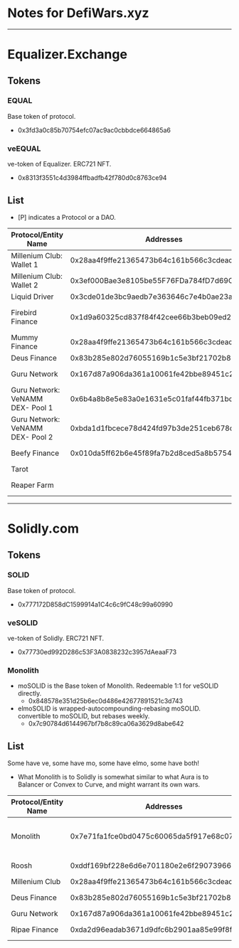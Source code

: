 # Notes for DefiWars.xyz

----

# Equalizer.Exchange
## Tokens
### EQUAL
Base token of protocol.
- 0x3fd3a0c85b70754efc07ac9ac0cbbdce664865a6

### veEQUAL
ve-token of Equalizer. ERC721 NFT.
- 0x8313f3551c4d3984ffbadfb42f780d0c8763ce94

## List
- [P] indicates a Protocol or a DAO.


Protocol/Entity Name | Addresses | Notes | veNFT IDs
---- | ---- | ---- | ----
Millenium Club: Wallet 1	|	0x28aa4f9ffe21365473b64c161b566c3cdead0108	|	[P] DAO			|	423
Millenium Club: Wallet 2	|	0x3ef000Bae3e8105be55F76FDa784fD7d69CFf30e	|	[P] DAO			|	787
Liquid Driver			|	0x3cde01de3bc9aedb7e363646c7e4b0ae23a81d6f	|	[P] DAO			|
Firebird Finance		|	0x1d9a60325cd837f84f42cee66b3beb09ed29a86b	|	[P] DAO			|	658, 1886, 1916
Mummy Finance			|	0x28aa4f9ffe21365473b64c161b566c3cdead0108	|	[P] DAO			|
Deus Finance			|	0x83b285e802d76055169b1c5e3bf21702b85b89cb	|	[P] DAO			|
Guru Network			|	0x167d87a906da361a10061fe42bbe89451c2ee584	|	[P] ftm.guru		|	8, 15, 2080
Guru Network: VeNAMM DEX- Pool 1|	0x6b4a8b8e5e83a0e1631e5c01faf44fb371bd2956	|	[P] ftm.guru		|	26
Guru Network: VeNAMM DEX- Pool 2|	0xbda1d1fbcece78d424fd97b3de251ceb678c20df	|	[P] ftm.guru		|	25
Beefy Finance			|	0x010da5ff62b6e45f89fa7b2d8ced5a8b5754ec1b	|	[P] beefy.finance	|	2121
Tarot				|							|	[P] tarot.to		|
Reaper Farm			|							|	[P] reaper.farm		|


----

# Solidly.com
## Tokens
### SOLID
Base token of protocol.
- 0x777172D858dC1599914a1C4c6c9fC48c99a60990

### veSOLID
ve-token of Solidly. ERC721 NFT.
- 0x77730ed992D286c53F3A0838232c3957dAeaaF73

### Monolith
- moSOLID is the Base token of Monolith. Redeemable 1:1 for veSOLID directly.
	- 0x848578e351d25b6ec0d486e42677891521c3d743
- elmoSOLID is wrapped-autocompounding-rebasing moSOLID. convertible to moSOLID, but rebases weekly.
	- 0x7c90784d6144967bf7b8c89ca06a3629d8abe642

## List
Some have ve, some have mo, some have elmo, some have both!
- What Monolith is to Solidly is somewhat similar to what Aura is to Balancer or Convex to Curve, and might warrant its own wars.

Protocol/Entity Name | Addresses | Notes
---- | ---- | ----
Monolith	|	0x7e71fa1fce0bd0475c60065da5f917e68c072d39	|	[P] mono.farm, tokenized: elmoSOLID
Roosh		|	0xddf169bf228e6d6e701180e2e6f290739663a784	|	Independent VC / whale
Millenium Club	|	0x28aa4f9ffe21365473b64c161b566c3cdead0108	|	[P] DAO
Deus Finance	|	0x83b285e802d76055169b1c5e3bf21702b85b89cb	|	[P] deus.finance
Guru Network	|	0x167d87a906da361a10061fe42bbe89451c2ee584	|	[P] ftm.guru
Ripae Finance	|	0xda2d96eadab3671d9dfc6b2901aa85e99f8f0eb3	|	[P] ripae.finance
